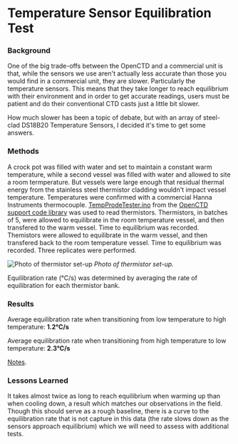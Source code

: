 Temperature Sensor Equilibration Test
=====================================

### Background 

One of the big trade-offs between the OpenCTD and a commercial unit is that, while the sensors we use aren't actually less accurate than those you would find in a commercial unit, they are slower. Particularly the temperature sensors. This means that they take longer to reach equilibrium with their environment and in order to get accurate readings, users must be patient and do their conventional CTD casts just a little bit slower. 

How much slower has been a topic of debate, but with an array of steel-clad DS18B20 Temperature Sensors, I decided it's time to get some answers.

### Methods

A crock pot was filled with water and set to maintain a constant warm temperature, while a second vessel was filled with water and allowed to site a room termperature. But vessels were large enough that residual thermal energy from the stainless steel thermistor cladding wouldn't impact vessel temperature. Temperatures were confirmed with a commercial Hanna Instruments thermocouple. [TempProdeTester.ino](https://github.com/OceanographyforEveryone/OpenCTD/tree/master/Support_Code/TempProbeTester) from the [OpenCTD support code library](https://github.com/OceanographyforEveryone/OpenCTD/tree/master/Support_Code) was used to read thermistors. Thermistors, in batches of 5, were allowed to equilibrate in the room temperature vessel, and then transfered to the warm vessel. Time to equilibrium was recorded. Themistors were allowed to equilibrate in the warm vessel, and then transfered back to the room temperature vessel. Time to equilibrium was recorded. Three replicates were performed. 

![Photo of thermistor set-up](https://github.com/OceanographyforEveryone/OpenCTD/blob/master/Field_Trials/Temperature_Test_8_4_2017/temp_test_set_up.jpg) *Photo of thermistor set-up.*

Equilibration rate (&deg;C/s) was determined by averaging the rate of equilibration for each thermistor bank.

### Results

Average equilibration rate when transitioning from low temperature to high temperature: **1.2&deg;C/s**

Average equilibration rate when transitioning from high temperature to low temperature: **2.3&deg;C/s**

[Notes](https://github.com/OceanographyforEveryone/OpenCTD/blob/master/Field_Trials/Temperature_Test_8_4_2017/Test_Notes.jpg).

### Lessons Learned

It takes almost twice as long to reach equilibrium when warming up than when cooling down, a result which matches our observations in the field. Though this should serve as a rough baseline, there is a curve to the equilibration rate that is not capture in this data (the rate slows down as the sensors approach equilibrium) which we will need to assess with additional tests. 
